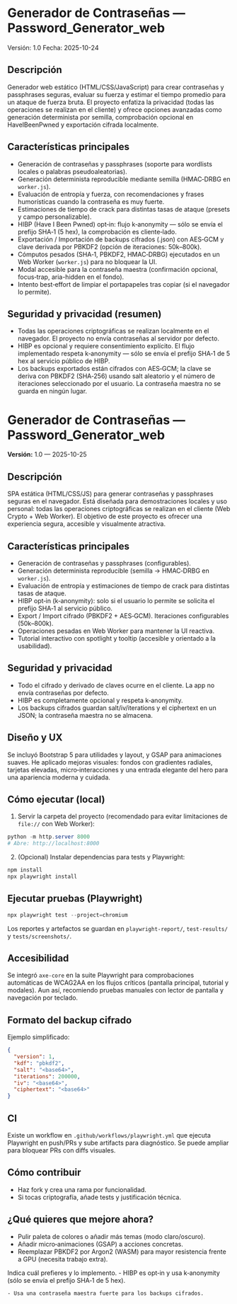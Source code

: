 
# Generador de Contraseñas — Password_Generator_web

Versión: 1.0
Fecha: 2025-10-24

Descripción
-----------
Generador web estático (HTML/CSS/JavaScript) para crear contraseñas y passphrases seguras, evaluar su fuerza y estimar el tiempo promedio para un ataque de fuerza bruta. El proyecto enfatiza la privacidad (todas las operaciones se realizan en el cliente) y ofrece opciones avanzadas como generación determinista por semilla, comprobación opcional en HaveIBeenPwned y exportación cifrada localmente.

Características principales
---------------------------
- Generación de contraseñas y passphrases (soporte para wordlists locales o palabras pseudoaleatorias).
- Generación determinista reproducible mediante semilla (HMAC‑DRBG en `worker.js`).
- Evaluación de entropía y fuerza, con recomendaciones y frases humorísticas cuando la contraseña es muy fuerte.
- Estimaciones de tiempo de crack para distintas tasas de ataque (presets y campo personalizable).
- HIBP (Have I Been Pwned) opt‑in: flujo k‑anonymity — sólo se envía el prefijo SHA‑1 (5 hex), la comprobación es cliente‑lado.
- Exportación / Importación de backups cifrados (.json) con AES‑GCM y clave derivada por PBKDF2 (opción de iteraciones: 50k–800k).
- Cómputos pesados (SHA‑1, PBKDF2, HMAC‑DRBG) ejecutados en un Web Worker (`worker.js`) para no bloquear la UI.
- Modal accesible para la contraseña maestra (confirmación opcional, focus‑trap, aria-hidden en el fondo).
- Intento best‑effort de limpiar el portapapeles tras copiar (si el navegador lo permite).

Seguridad y privacidad (resumen)
--------------------------------
- Todas las operaciones criptográficas se realizan localmente en el navegador. El proyecto no envía contraseñas al servidor por defecto.
- HIBP es opcional y requiere consentimiento explícito. El flujo implementado respeta k‑anonymity — sólo se envía el prefijo SHA‑1 de 5 hex al servicio público de HIBP.
- Los backups exportados están cifrados con AES‑GCM; la clave se deriva con PBKDF2 (SHA‑256) usando salt aleatorio y el número de iteraciones seleccionado por el usuario. La contraseña maestra no se guarda en ningún lugar.

# Generador de Contraseñas — Password_Generator_web

**Versión:** 1.0 — 2025-10-25

Descripción
-----------
SPA estática (HTML/CSS/JS) para generar contraseñas y passphrases seguras en el navegador. Está diseñada para demostraciones locales y uso personal: todas las operaciones criptográficas se realizan en el cliente (Web Crypto + Web Worker). El objetivo de este proyecto es ofrecer una experiencia segura, accesible y visualmente atractiva.

Características principales
--------------------------
- Generación de contraseñas y passphrases (configurables).
- Generación determinista reproducible (semilla -> HMAC‑DRBG en `worker.js`).
- Evaluación de entropía y estimaciones de tiempo de crack para distintas tasas de ataque.
- HIBP opt‑in (k‑anonymity): solo si el usuario lo permite se solicita el prefijo SHA‑1 al servicio público.
- Export / Import cifrado (PBKDF2 + AES‑GCM). Iteraciones configurables (50k–800k).
- Operaciones pesadas en Web Worker para mantener la UI reactiva.
- Tutorial interactivo con spotlight y tooltip (accesible y orientado a la usabilidad).

Seguridad y privacidad
----------------------
- Todo el cifrado y derivado de claves ocurre en el cliente. La app no envía contraseñas por defecto.
- HIBP es completamente opcional y respeta k‑anonymity.
- Los backups cifrados guardan salt/iv/iterations y el ciphertext en un JSON; la contraseña maestra no se almacena.

Diseño y UX
----------
Se incluyó Bootstrap 5 para utilidades y layout, y GSAP para animaciones suaves. He aplicado mejoras visuales: fondos con gradientes radiales, tarjetas elevadas, micro‑interacciones y una entrada elegante del hero para una apariencia moderna y cuidada.

Cómo ejecutar (local)
---------------------
1. Servir la carpeta del proyecto (recomendado para evitar limitaciones de `file://` con Web Worker):

```powershell
python -m http.server 8000
# Abre: http://localhost:8000
```

2. (Opcional) Instalar dependencias para tests y Playwright:

```powershell
npm install
npx playwright install
```

Ejecutar pruebas (Playwright)
-----------------------------
```powershell
npx playwright test --project=chromium
```

Los reportes y artefactos se guardan en `playwright-report/`, `test-results/` y `tests/screenshots/`.

Accesibilidad
-------------
Se integró `axe-core` en la suite Playwright para comprobaciones automáticas de WCAG2AA en los flujos críticos (pantalla principal, tutorial y modales). Aun así, recomiendo pruebas manuales con lector de pantalla y navegación por teclado.

Formato del backup cifrado
-------------------------
Ejemplo simplificado:

```json
{
  "version": 1,
  "kdf": "pbkdf2",
  "salt": "<base64>",
  "iterations": 200000,
  "iv": "<base64>",
  "ciphertext": "<base64>"
}
```

CI
--
Existe un workflow en `.github/workflows/playwright.yml` que ejecuta Playwright en push/PRs y sube artifacts para diagnóstico. Se puede ampliar para bloquear PRs con diffs visuales.

Cómo contribuir
---------------
- Haz fork y crea una rama por funcionalidad.
- Si tocas criptografía, añade tests y justificación técnica.

¿Qué quieres que mejore ahora?
--------------------------------
- Pulir paleta de colores o añadir más temas (modo claro/oscuro).
- Añadir micro‑animaciones (GSAP) a acciones concretas.
- Reemplazar PBKDF2 por Argon2 (WASM) para mayor resistencia frente a GPU (necesita trabajo extra).

Indica cuál prefieres y lo implemento.
    - HIBP es opt‑in y usa k‑anonymity (sólo se envía el prefijo SHA‑1 de 5 hex).

    - Usa una contraseña maestra fuerte para los backups cifrados.


